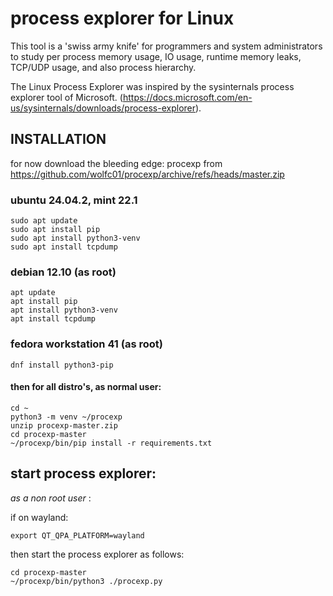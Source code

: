 # process explorer for Linux

This tool is a 'swiss army knife' for programmers and system administrators to study per process memory usage, IO usage, runtime memory leaks, TCP/UDP usage, and also process hierarchy.

The Linux Process Explorer was inspired by the sysinternals process explorer tool of Microsoft.  (https://docs.microsoft.com/en-us/sysinternals/downloads/process-explorer). 

## INSTALLATION
for now download the bleeding edge: procexp from https://github.com/wolfc01/procexp/archive/refs/heads/master.zip 

### ubuntu 24.04.2, mint 22.1
```
sudo apt update
sudo apt install pip
sudo apt install python3-venv
sudo apt install tcpdump
```
### debian 12.10 (as root)
```
apt update
apt install pip
apt install python3-venv
apt install tcpdump
```
### fedora workstation 41 (as root)
```
dnf install python3-pip
```
#### then for all distro's, as normal user:
```
cd ~
python3 -m venv ~/procexp
unzip procexp-master.zip 
cd procexp-master
~/procexp/bin/pip install -r requirements.txt
```
## start process explorer: 
_as a non root user_ :

if on wayland:
```
export QT_QPA_PLATFORM=wayland
```

then start the process explorer as follows:
```
cd procexp-master
~/procexp/bin/python3 ./procexp.py
```